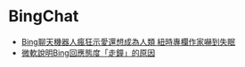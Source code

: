 # BingChat

* [Bing聊天機器人瘋狂示愛還想成為人類 紐時專欄作家嚇到失眠](https://www.cna.com.tw/news/ait/202302170014.aspx)
* [微軟說明Bing回應態度「走鐘」的原因](https://www.ithome.com.tw/news/155558)